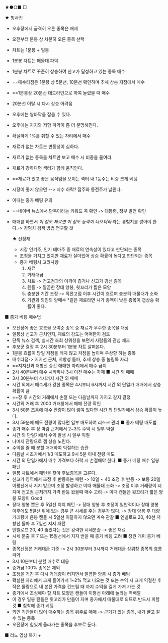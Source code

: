 ★●○■ □

★ 청사진
+ 오후장에서 급격히 오른 종목은 배제
+ 오전부터 분봉 상 차분히 오른 종목 선택
+ 차트는 1분봉 + 일봉
+ 1분봉 차트는 매물대 파악
+ 1분봉 차트로 꾸준히 상승하여 신고가 달성하고 있는 종목 매수
+ ==매수타점은 1분봉 상 5분선, 10분선 확인하며 추세 상승 지점에서 매수
+ ==1분봉상 20분선 데드라인으로 하여 눌렸을 때 매수
+ 20분선 이탈 시 다시 상승 어려움
+ 오후에는 쌍바닥을 잡을 수 있다.
+ 오후에는 지지와 저항 파악이 좀 더 분명해진다.
+ 확실하게 1%를 취할 수 있는 자리에서 매수
+ 재료가 없는 차트는 변동성이 심하다.
+ 재료가 없는 종목을 차트만 보고 매수 시 비중을 줄여라.
+ 재료가 강하다면 섹터가 함께 움직인다.
+ ==재료가 있고 좋은 움직임을 보이는 섹터 내 1등주는 비중 크게 베팅
+ 시장이 좋지 않으면 --> 지수 하락? 잡주와 동전주가 날뛴다.
+ 이때는 종가 베팅 유의
+ ==네이버 뉴스에서 단독이라는 키워드 꼭 확인 -> 대통령, 정부 발언 확인
+ 매매를 하면서 *이 정도 재료면 이 정도 등락이 나오더라* 라는 경험치를 쌓아야 한다.-> 경험치 검색 방법 연구할 것

   ★ 신정재
   + 시장 인기주, 인기 테마주 중 재료의 연속성이 있다고 판단되는 종목
   + 조정을 거치고 있지만 재료가 살아있어 상승 확률이 높다고 판단되는 종목
   + 종가 베팅시 고려사항
     1. 재료
     2. 거래대금
     3. 차트 -> 전고점과의 이격이 좁거나 신고가 경신 종목
     4. 캔들 -> 깔끔한 장대 양봉, 윗꼬리가 짧은 모양
     5. 충분한 기간 조정 -> 직전고점 이후 시간이 흐르며 충분히 매물대가 소화
     6. 기관과 외인의 양매수 
     *같은 재료라면 시가 총액이 낮은 종목이 갭상승 확률이 좋다.
     
     
■  종가 베팅 매수법  
+ 오전장에 좋은 흐름을 보여준 종목 중 재료가 우수한 종목을 대상
+ 일봉상 신고가 근처인지, 재료의 강도는 어떠한지 검토
+ 단독 뉴스 검색, 실시간 조회 상위창을 보면서 사람들의 관심 체크
+ 후보군 결정 후 2시 30분부터 1분봉 차트 살펴본다.
+ 1분봉 흐름이 당일 저점을 깨지 않고 저점을 높이며 우상향 하는 종목
+ 매수타점-> 지지선 근처, 저항성 돌파, 추세 상승 중 눌림목 자리
+ ==지지선과 저항선 중간 애매한 자리에서 매수 금지
+ 2시 40분부터 매수 시작하나 3시 이전 매수는 자제
■ 시간 외 매매
+ 3시 30분부터 4시까지 시간 외 매매
+ 시간 외에서 매수세가 강한 종목은 4시부터 6시까지 시간 외 단일가 매매에서 상승 확률이 큼 
+ ==장 후 시간외 거래에서 손절 또는 다음날까지 가지고 갈지 결정
+ 시간외 거래 후 2000 거래창에서 매매 잔량 확인
+ 3시 50분 즈음에 매수 잔량이 많이 쌓여 있다면 시간 외 단일가에서 상승 확률이 높다.
+ 3시 59분에 매도 잔량이 많다면 일부 매도하여 리스크 관리
■ 종가 베팅 매도법
+ 종가 매수 후 장 마감 근처에서 2~3% 수익 시 일부 익절
+ 시간 외 단일가에서 수익 발생 시 일부 익절
+ 나머지 잔량으로 갭 상승 노린다.
+ 수익을 줄 때 분할 매매하여 익절하는 습관
+ 다음날 시초가에서 1/3 매도하고 9시 5분 이내 전량 매도
+ 시간 외 단일가에서 매수 가격보다 하락 시 손절해야 한다.
■ 종가 베팅 매수 일봉 패턴
+ 일봉 차트에서 패턴을 찾아 후보종목을 고른다.
+ 신고가 영역에서 조정 후 반등하는 패턴 
  -> 10일 ~ 40 조정 후 반등
  -> 보통 20일 이평선에서 지지 받으며 조정 발생하고 이때 매물대 소화
  -> 조정 이후 거래량이 터지며 전고점 근처까지 가격 반등 왔을때 매수 고려
  -> 이때 캔들은 윗꼬리가 짧은 양봉 모양이 Good
+ 장대 양봉 뽑은 후 5일선 지지 패턴
  -> 장대 양봉 후 조정이 일반적이나 장대 양봉 이후에도 5일선 위에 있는 경우 큰 시세를 주는 경우가 많다.
  -> 장대 양봉 후 대량 거래량에 음봉 캔들 시 5일선 이탈하지 않으면 계속 관찰 
■ 엔벨로프 20, 40선 저항선 돌파 후 7일선 지지 패턴
+ 엔벨로프 20, 40 뚫었다는 것은 강력한 시세분출 -> 좋은 재료
+ 시세 분출 후 7 또는 15일선에서 지지 받을 때 종가 베팅 고려
■ 창원 개미 종가 베팅
+ 종목선정은 거래대금 기준 -> 2시 30분부터 3시까지 거래대금 상위창 종목의 흐름 파악
+ 3시 10분부터 분할 매수로 대응
+ 증거금 100% 종목은 제외
+ 조정을 거친 후 다시 거래량이 터지면서 깔끔한 양봉 시 종가 베팅
+ 확실한 자리에서 크게 들어가서 1~2% 먹고 나오는 것 또는 수익 시 크게 익절한 후 작은 물량으로 내 본전 가격을 건드릴 때 까지 수익을 길게 가져 가는 것
+ 종가에서 조심해야 할 차트 모양은 캔들이 이평선 아래에 눌리는 역배열
+ 이 경우 일봉 캔들은 윗꼬리가 만들어 지며 종가에서 매물대로 되므로 반드시 피할 것
■ 침착해 종가 베팅
+ 외인 기관들이 많이 매수하는 종목 위주로 매매 -> 근거가 있는 종목, 내가 끌고 갈 수 있는 종목
+ 오전장에 힘있게 올라가는 종목을 후보로 둔다.

■ 리노 영상 복기
+ 
